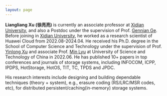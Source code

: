 ```yaml
---
layout: page
---
```


<!-- # About Me -->

<!-- <img src="https://llianglxu.github.io/llxu.jpg" class="floatpic" width="360" height="480"> -->

<!-- Here is **Liangliang Xu (徐亮亮)**. -->
<!--  -->
**Liangliang Xu (徐亮亮)** is currently an associate professor at [Xidian University](https://en.xidian.edu.cn/), and also a Postdoc under the supervision of Prof. [Gennian Ge](https://math.cnu.edu.cn/szdw/qtjs/161049.htm). Before joining in [Xidian University](https://en.xidian.edu.cn/), he worked as a research scientist of Huawei Cloud from 2022.08-2024.04.
He received his Ph.D. degree in the School of Computer Science and Technology under the supervision of Prof. [Yinlong Xu](http://cs.ustc.edu.cn/2020/0828/c23235a460084/page.htm) and associate Prof. [Min Lyu](http://cs.ustc.edu.cn/2020/0906/c23239a460125/page.htm) at University of Science and Technology of China in 2022.06. He has published 10+ papers in top conferences and journals of storage systems, including INFOCOM, ICPP, IPDPS, HotStorage, HotOS, TIT, TC, TPDS and JPDC. 

His research interests include designing and building dependable techniques (theory + system), e.g., erasure coding (RS/LRC/MSR codes, etc), for distributed persistent/caching(in-memory) storage systems.



<!-- Skills
--------------------

- **Programming Languages:** C/C++; Java; Matlab; Linux Shell; Python.
- **Distributed systems:** HDFS; Crail; Ceph; ZooKeeper.

Services
--------------------
- Shadow PC at EuroSys 2023. -->